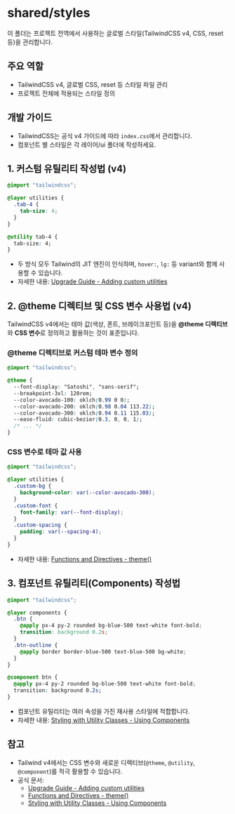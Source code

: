 # shared/styles

이 폴더는 프로젝트 전역에서 사용하는 글로벌 스타일(TailwindCSS v4, CSS, reset 등)을 관리합니다.

## 주요 역할

- TailwindCSS v4, 글로벌 CSS, reset 등 스타일 파일 관리
- 프로젝트 전체에 적용되는 스타일 정의

## 개발 가이드

- TailwindCSS는 공식 v4 가이드에 따라 `index.css`에서 관리합니다.
- 컴포넌트 별 스타일은 각 레이어/ui 폴더에 작성하세요.

## 1. 커스텀 유틸리티 작성법 (v4)

```css
@import "tailwindcss";

@layer utilities {
  .tab-4 {
    tab-size: 4;
  }
}

@utility tab-4 {
  tab-size: 4;
}
```

- 두 방식 모두 Tailwind의 JIT 엔진이 인식하며, `hover:`, `lg:` 등 variant와 함께 사용할 수 있습니다.
- 자세한 내용: [Upgrade Guide - Adding custom utilities](https://tailwindcss.com/docs/upgrade-guide#adding-custom-utilities)

## 2. @theme 디렉티브 및 CSS 변수 사용법 (v4)

TailwindCSS v4에서는 테마 값(색상, 폰트, 브레이크포인트 등)을 **@theme 디렉티브**와 **CSS 변수**로 정의하고 활용하는 것이 표준입니다.

### @theme 디렉티브로 커스텀 테마 변수 정의

```css
@import "tailwindcss";

@theme {
  --font-display: "Satoshi", "sans-serif";
  --breakpoint-3xl: 120rem;
  --color-avocado-100: oklch(0.99 0 0);
  --color-avocado-200: oklch(0.98 0.04 113.22);
  --color-avocado-300: oklch(0.94 0.11 115.03);
  --ease-fluid: cubic-bezier(0.3, 0, 0, 1);
  /* ... */
}
```

### CSS 변수로 테마 값 사용

```css
@import "tailwindcss";

@layer utilities {
  .custom-bg {
    background-color: var(--color-avocado-300);
  }
  .custom-font {
    font-family: var(--font-display);
  }
  .custom-spacing {
    padding: var(--spacing-4);
  }
}
```

- 자세한 내용: [Functions and Directives - theme()](https://tailwindcss.com/docs/functions-and-directives#theme-directive)

## 3. 컴포넌트 유틸리티(Components) 작성법

```css
@import "tailwindcss";

@layer components {
  .btn {
    @apply px-4 py-2 rounded bg-blue-500 text-white font-bold;
    transition: background 0.2s;
  }
  .btn-outline {
    @apply border border-blue-500 text-blue-500 bg-white;
  }
}

@component btn {
  @apply px-4 py-2 rounded bg-blue-500 text-white font-bold;
  transition: background 0.2s;
}
```

- 컴포넌트 유틸리티는 여러 속성을 가진 재사용 스타일에 적합합니다.
- 자세한 내용: [Styling with Utility Classes - Using Components](https://tailwindcss.com/docs/styling-with-utility-classes#using-components)

## 참고

- Tailwind v4에서는 CSS 변수와 새로운 디렉티브(`@theme`, `@utility`, `@component`)를 적극 활용할 수 있습니다.
- 공식 문서:
  - [Upgrade Guide - Adding custom utilities](https://tailwindcss.com/docs/upgrade-guide#adding-custom-utilities)
  - [Functions and Directives - theme()](https://tailwindcss.com/docs/functions-and-directives#theme-directive)
  - [Styling with Utility Classes - Using Components](https://tailwindcss.com/docs/styling-with-utility-classes#using-components)
